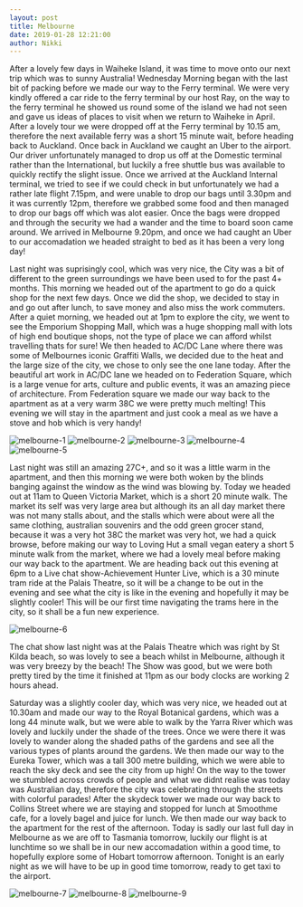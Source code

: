 ```yaml
---
layout: post
title: Melbourne
date: 2019-01-28 12:21:00
author: Nikki
---
```

After a lovely few days in Waiheke Island, it was time to move onto our next trip which was to sunny Australia! Wednesday Morning began with the last bit of packing before we made our way to the Ferry terminal. We were very kindly offered a car ride to the ferry terminal by our host Ray, on the way to the ferry terminal he showed us round some of the island we had not seen and gave us ideas of places to visit when we return to Waiheke in April. After a lovely tour we were dropped off at the Ferry terminal by 10.15 am, therefore the next available ferry was a short 15 minute wait, before heading back to Auckland. Once back in Auckland we caught an Uber to the airport. Our driver unfortunately managed to drop us off at the Domestic terminal rather than the International, but luckily a free shuttle bus was available to quickly rectify the slight issue. Once we arrived at the Auckland Internal terminal, we tried to see if we could check in but unfortunately we had a rather late flight 7.15pm, and were unable to drop our bags until 3.30pm and it was currently 12pm, therefore we grabbed some food and then managed to drop our bags off which was alot easier. Once the bags were dropped and through the security we had a wander and the time to board soon came around. We arrived in Melbourne 9.20pm, and once we had caught an Uber to our accomadation we headed straight to bed as it has been a very long day!

Last night was suprisingly cool, which was very nice, the City was a bit of different to the green surroundings we have been used to for the past 4+ months. This morning we headed out of the apartment to go do a quick shop for the next few days. Once we did the shop, we decided to stay in and go out after lunch, to save money and also miss the work commuters. After a quiet morning, we headed out at 1pm to explore the city, we went to see the Emporium Shopping Mall, which was a huge shopping mall with lots of high end boutique shops, not the type of place we can afford whilst travelling thats for sure! We then headed to AC/DC Lane where there was some of Melbournes iconic Graffiti Walls, we decided due to the heat and the large size of the city, we chose to only see the one lane today. After the beautiful art work in AC/DC lane we headed on to Federation Square, which is a large venue for arts, culture and public events, it was an amazing piece of architecture. From Federation square we made our way back to the apartment as at a very warm 38C we were pretty much melting! This evening we will stay in the apartment and just cook a meal as we have a stove and hob which is very handy!

![melbourne-1](/assets/img/melbourne/1.jpg)
![melbourne-2](/assets/img/melbourne/2.jpg)
![melbourne-3](/assets/img/melbourne/3.jpg)
![melbourne-4](/assets/img/melbourne/4.jpg)
![melbourne-5](/assets/img/melbourne/5.jpg)

Last night was still an amazing 27C+, and so it was a little warm in the apartment, and then this morning we were both woken by the blinds banging against the window as the wind was blowing by. Today we headed out at 11am to Queen Victoria Market, which is a short 20 minute walk. The market its self was very large area but although its an all day market there was not many stalls about, and the stalls which were about were all the same clothing, australian souvenirs and the odd green grocer stand, because it was a very hot 38C the market was very hot, we had a quick browse, before making our way to Loving Hut a small vegan eatery a short 5 minute walk from the market, where we had a lovely meal before making our way back to the apartment. We are heading back out this evening at 6pm to a Live chat show-Achievement Hunter Live, which is a 30 minute tram ride at the Palais Theatre, so it will be a change to be out in the evening and see what the city is like in the evening and hopefully it may be slightly cooler! This will be our first time navigating the trams here in the city, so it shall be a fun new experience.

![melbourne-6](/assets/img/melbourne/6.jpg)

The chat show last night was at the Palais Theatre which was right by St Kilda beach, so was lovely to see a beach whilst in Melbourne, although it was very breezy by the beach! The Show was good, but we were both pretty tired by the time it finished at 11pm as our body clocks are working 2 hours ahead.

Saturday was a slightly cooler day, which was very nice, we headed out at 10.30am and made our way to the Royal Botanical gardens, which was a long 44 minute walk, but we were able to walk by the Yarra River which was lovely and luckily under the shade of the trees. Once we were there it was lovely to wander along the shaded paths of the gardens and see all the various types of plants around the gardens. We then made our way to the Eureka Tower, which was a tall 300 metre building, which we were able to reach the sky deck and see the city from up high! On the way to the tower we stumbled across crowds of people and what we didnt realise was today was Australian day, therefore the city was celebrating through the streets with colorful parades! After the skydeck tower we made our way back to Collins Street where we are staying and stopped for lunch at Smoothme cafe, for a lovely bagel and juice for lunch. We then made our way back to the apartment for the rest of the afternoon. Today is sadly our last full day in Melbourne as we are off to Tasmania tomorrow, luckily our flight is at lunchtime so we shall be in our new accomadation within a good time, to hopefully explore some of Hobart tomorrow afternoon. Tonight is an early night as we will have to be up in good time tomorrow, ready to get taxi to the airport.

![melbourne-7](/assets/img/melbourne/7.jpg)
![melbourne-8](/assets/img/melbourne/8.jpg)
![melbourne-9](/assets/img/melbourne/9.jpg)